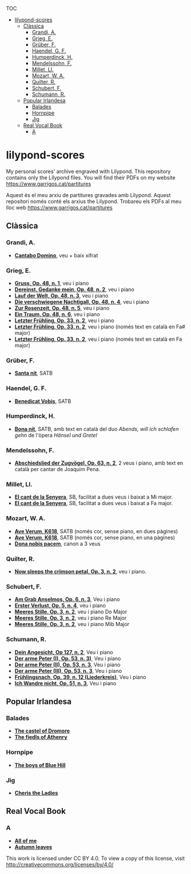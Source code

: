 TOC

- [lilypond-scores](#lilypond-scores)
  - [Clàssica](#clàssica)
    - [Grandi, A.](#grandi-a)
    - [Grieg, E.](#grieg-e)
    - [Grüber, F.](#grüber-f)
    - [Haendel, G. F.](#haendel-g-f)
    - [Humperdinck, H.](#humperdinck-h)
    - [Mendelssohn, F.](#mendelssohn-f)
    - [Millet, Ll.](#millet-ll)
    - [Mozart, W. A.](#mozart-w-a)
    - [Quilter, R.](#quilter-r)
    - [Schubert, F.](#schubert-f)
    - [Schumann, R.](#schumann-r)
  - [Popular Irlandesa](#popular-irlandesa)
    - [Balades](#balades)
    - [Hornpipe](#hornpipe)
    - [Jig](#jig)
  - [Real Vocal Book](#real-vocal-book)
    - [A](#a)

# lilypond-scores

My personal scores' archive engraved with Lilypond. This repository contains only the Lilypond files. You will find their PDFs on my website https://www.garrigos.cat/partitures

Aquest és el meu arxiu de partitures gravades amb Lilypond. Aquest repositori només conté els arxius the Lilypond. Trobareu els PDFs al meu lloc web https://www.garrigos.cat/partitures

## Clàssica

### Grandi, A.

- **[Cantabo Domino](Grandi/cantabo-domino.ly)**, veu  + baix xifrat

### Grieg, E.

- **[Gruss, Op. 48, n. 1](Grieg/Gruss.ly)**, veu i piano
- **[Dereinst, Gedanke mein, Op. 48, n. 2](Grieg/Dereinst-gedanke-mein.ly)**, veu i piano
- **[Lauf der Welt, Op. 48, n. 3](Grieg/lauf-der-welt.ly)**, veu i piano
- **[Die verschwiegene Nachtigall, Op. 48, n. 4](Grieg/Die-verschwiegene-nachtigall.ly)**, veu i piano
- **[Zur Rosenzeit, Op. 48, n. 5](Grieg/Zur-Rosenzeit.ly)**, veu i piano
- **[Ein Traum, Op. 48, n. 6](Grieg/Ein-traum.ly)**, veu i piano
- **[Letzter Frühling, Op. 33, n. 2](Grieg/Letzter-frühling.ly)**, veu i piano
- **[Letzter Frühling, Op. 33, n. 2](Grieg/Letzter-frühling-ca.ly)**, veu i piano (només text en català en Fa# major)
- **[Letzter Frühling, Op. 33, n. 2](Grieg/Letzter-fa.ly)**, veu i piano (només text en català en Fa major)

### Grüber, F.

- **[Santa nit](Grüber/santa-nit.ly)**, SATB

### Haendel, G. F.

- **[Benedicat Vobis](Haendel/benedicat-vobis.ly)**, SATB

### Humperdinck, H.

- **[Bona nit](Humperdinck/bona-nit.ly)**, SATB, amb text en català del duo *Abends, will ich schlafen gehn* de l'òpera *Hänsel und Gretel*

### Mendelssohn, F.

- **[Abschiedslied der Zugvögel, Op. 63, n. 2](Mendelssohn/Abschiedslied-der-Zugvögel.ly)**, 2 veus i piano, amb text en català per cantar de Joaquim Pena.

### Millet, Ll.

- **[El cant de la Senyera](Millet/cant-de-la-senyera-e.ly)**, SB, facilitat a dues veus i baixat a Mi major.
- **[El cant de la Senyera](Millet/cant-de-la-senyera.ly)**, SB, facilitat a dues veus i baixat a Fa major.

### Mozart, W. A.

- **[Ave Verum, K618](Mozart/Ave-verum-k618.ly)**, SATB (només cor, sense piano, en dues pàgines)
- **[Ave Verum, K618](Mozart/Ave-verum-k618-1p.ly)**, SATB (només cor, sense piano, en una pàgines)
- **[Dona nobis pacem](Mozart/dona-nobis-pacem.ly)**, canon a 3 veus

### Quilter, R.

- **[Now sleeps the crimson petal, Op. 3, n. 2](Quilter/now-sleeps-the-crimson-petal.ly)**, veu i piano.

### Schubert, F.

- **[Am Grab Anselmos, Op. 6, n. 3](Schubert/am-grabe-anselmos.ly)**, Veu i piano
- **[Erster Verlust, Op. 5, n. 4](Schubert/erster-verlust.ly)**, veu i piano
- **[Meeres Stille, Op. 3, n. 2](Schubert/meeres-stille.ly)**, veu i piano Do Major
- **[Meeres Stille, Op. 3, n. 2](Schubert/meeres-stille-d.ly)**, veu i piano Re Major
- **[Meeres Stille, Op. 3, n. 2](Schubert/meeres-stille-ef.ly)**, veu i piano Mib Major

### Schumann, R.

- **[Dein Angesicht, Op 127, n. 2](Schumann/dein-angesicht.ly)**, Veu i piano
- **[Der arme Peter (I), Op. 53, n. 3](Schumann/der-arme-peter-I.ly))**, Veu i piano
- **[Der arme Peter (II), Op. 53, n. 3](Schumann/der-arme-peter-II.ly)**, Veu i piano
- **[Der arme Peter (III), Op. 53, n. 3](Schumann/der-arme-peter-III.ly)**, Veu i piano
- **[Frühlingsnach, Op. 39, n. 12 (Liederkreis)](Schumann/fruhlingsnacht.ly)**, Veu i piano
- **[Ich Wandre nicht, Op. 51, n. 3](Schumann/ich-wandre-nicht.ly)**, Veu i piano

## Popular Irlandesa

### Balades

- **[The castel of Dromore](irish/The%20castle%20of%20Dromore.ly)**
- **[The fiedls of Athenry](irish/The%20fields%20of%20Athenry.ly)**

### Hornpipe

- **[The boys of Blue Hill](irish/The-boys-of-blue-hill.ly)**

### Jig

- **[Cheris the Ladies](irish/Cherish-the-Ladies.ly)**

## Real Vocal Book

### A

- **[All of me](Real%20vocal%20book/all-of-me.ly)**
- **[Autumn leaves](Real%20vocal%20book/autumn-leaves.ly)**

This work is licensed under CC BY 4.0. To view a copy of this license, visit http://creativecommons.org/licenses/by/4.0/
